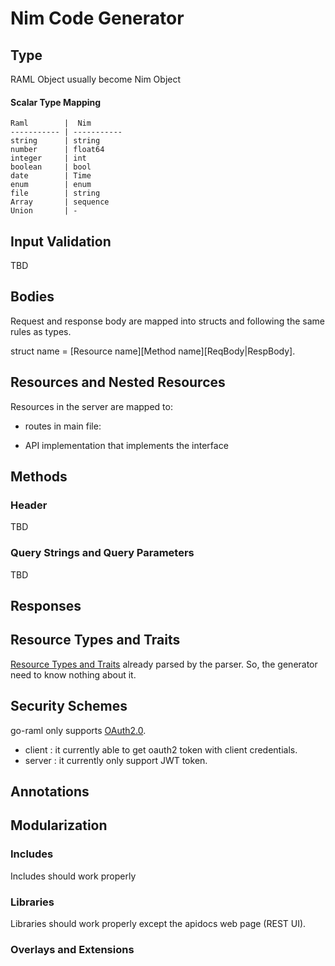 # Nim Code Generator

## Type

RAML Object usually become Nim Object

#### Scalar Type Mapping
    Raml        |  Nim 
    ----------- | -----------
    string      | string
    number      | float64
    integer     | int
    boolean     | bool
    date        | Time
    enum        | enum
    file        | string
    Array       | sequence
    Union       | -


## Input Validation

TBD


## Bodies
Request  and response body are mapped into structs
and following the same rules as types.

struct name = [Resource name][Method name][ReqBody|RespBody].


## Resources and Nested Resources

Resources in the server are mapped to:

- routes in main file:
    
- API implementation that implements the interface

## Methods

### Header

TBD


### Query Strings and Query Parameters

TBD

## Responses

## Resource Types and Traits

[Resource Types and Traits](https://github.com/raml-org/raml-spec/blob/master/versions/raml-10/raml-10.md/#resource-types-and-traits) already parsed by the parser. So, the generator need to know nothing about it.

## Security Schemes

go-raml only supports [OAuth2.0](https://github.com/raml-org/raml-spec/blob/master/versions/raml-10/raml-10.md/#oauth-20).

- client : it currently able to get oauth2 token with client credentials.
- server : it currently only support JWT token.

## Annotations

## Modularization

### Includes

Includes should work properly

### Libraries

Libraries should work properly except the apidocs web page (REST UI).

### Overlays and Extensions

